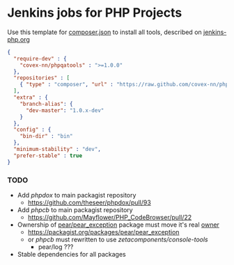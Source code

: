 Jenkins jobs for PHP Projects
=============================

Use this template for [composer.json](http://getcomposer.org/) to install all tools, described on [jenkins-php.org](http://jenkins-php.org/)

```json
{
  "require-dev" : {
    "covex-nn/phpqatools" : ">=1.0.0"
  }, 
  "repositories" : [
    { "type" : "composer", "url" : "https://raw.github.com/covex-nn/phpqatools/master" }
  ], 
  "extra" : {
    "branch-alias": {
      "dev-master": "1.0.x-dev"
    }
  }, 
  "config" : {
    "bin-dir" : "bin"
  }, 
  "minimum-stability" : "dev", 
  "prefer-stable" : true
}
```

### TODO ###

* Add *phpdox* to main packagist repository
  * https://github.com/theseer/phpdox/pull/93
* Add *phpcb* to main packagist repository 
  * https://github.com/Mayflower/PHP_CodeBrowser/pull/22
* Ownership of [pear/pear_exception](https://github.com/pear/PEAR_Exception) package must move it's real [owner](https://github.com/pear/)
  * https://packagist.org/packages/pear/pear_exception
  * or *phpcb* must rewritten to use *zetacomponents/console-tools*
    * pear/log ???
* Stable dependencies for all packages

